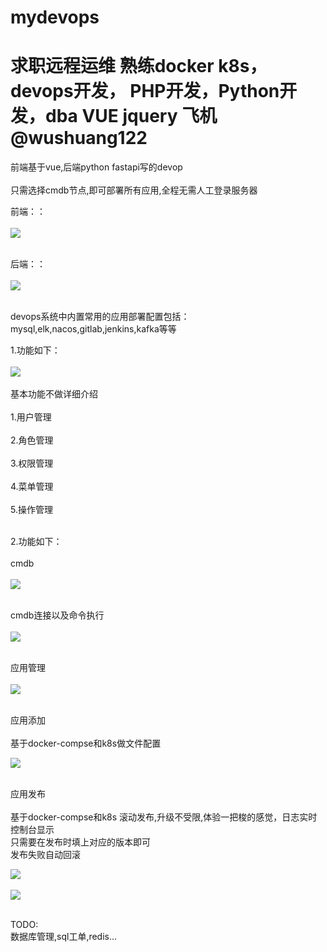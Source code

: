 # mydevops
# 求职远程运维  熟练docker k8s，devops开发， PHP开发，Python开发，dba VUE jquery  飞机 @wushuang122
前端基于vue,后端python fastapi写的devop<br/><br/>
只需选择cmdb节点,即可部署所有应用,全程无需人工登录服务器


前端：：<br/><br/>
<img src="https://github.com/mono1688/mydevops/blob/main/%E5%89%8D%E7%AB%AFvue.jpg?raw=true"/><br/><br/>


后端：：<br/><br/>
<img src="https://github.com/mono1688/mydevops/blob/main/%E5%90%8E%E7%AB%AFastapi.jpg?raw=true"/><br/><br/>

devops系统中内置常用的应用部署配置包括：<br/>mysql,elk,nacos,gitlab,jenkins,kafka等等



1.功能如下：<br/><br/>
<img src="https://github.com/mono1688/mydevops/blob/main/%E7%9B%AE%E5%89%8D%E5%8A%9F%E8%83%BD.jpg?raw=true"/><br/><br/>
基本功能不做详细介绍<br/><br/>
1.用户管理<br/><br/>
2.角色管理<br/><br/>
3.权限管理<br/><br/>
4.菜单管理<br/><br/>
5.操作管理<br/><br/>

2.功能如下：<br/><br/>
cmdb<br/><br/>
<img src="https://github.com/mono1688/mydevops/blob/main/%E5%AE%9E%E4%BE%8B%E7%AE%A1%E7%90%86.jpg?raw=true"/><br/><br/>

cmdb连接以及命令执行<br/><br/>
<img src="https://github.com/mono1688/mydevops/blob/main/%E8%BF%9E%E6%8E%A5%E5%AE%9E%E4%BE%8B.jpg?raw=true"/><br/><br/>


应用管理<br/><br/>
<img src="https://github.com/mono1688/mydevops/blob/main/%E5%BA%94%E7%94%A8%E5%88%97%E8%A1%A8.jpg?raw=true"/><br/><br/>

应用添加<br/><br/>
基于docker-compse和k8s做文件配置<br/>

<img src="https://github.com/mono1688/mydevops/blob/main/%E6%B7%BB%E5%8A%A0%E5%BA%94%E7%94%A8.jpg?raw=true"/><br/><br/>

应用发布<br/><br/>
基于docker-compse和k8s 滚动发布,升级不受限,体验一把梭的感觉，日志实时控制台显示<br/>
只需要在发布时填上对应的版本即可<br/>
发布失败自动回滚<br/>

<img src="https://github.com/mono1688/mydevops/blob/main/%E9%83%A8%E7%BD%B2%E5%BA%94%E7%94%A81.jpg?raw=true"/><br/><br/>
<img src="https://github.com/mono1688/mydevops/blob/main/%E9%83%A8%E7%BD%B2%E5%BA%94%E7%94%A822.jpg?raw=true"/><br/><br/>

TODO:<br/>
数据库管理,sql工单,redis...




